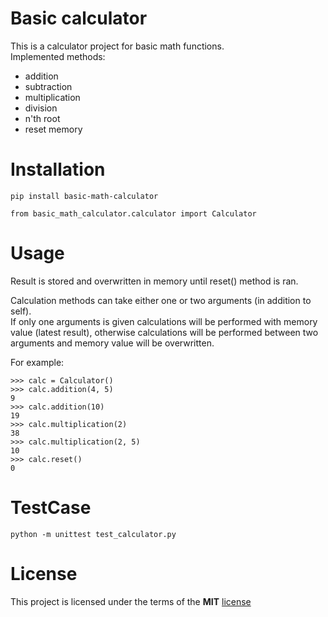 # Basic calculator

This is a calculator project for basic math functions.<br />
Implemented methods:<br />
* addition
* subtraction
* multiplication
* division
* n'th root
* reset memory

# Installation

```
pip install basic-math-calculator

from basic_math_calculator.calculator import Calculator
```


# Usage

Result is stored and overwritten in memory until reset() method is ran.

Calculation methods can take either one or two arguments (in addition to self).<br />
If only one arguments is given calculations will be performed with memory value (latest result), otherwise calculations will be performed between two arguments and memory value will be overwritten.

For example:

	>>> calc = Calculator()
	>>> calc.addition(4, 5)
	9
	>>> calc.addition(10)
	19
	>>> calc.multiplication(2)
	38
	>>> calc.multiplication(2, 5)
	10
	>>> calc.reset()
	0

# TestCase
```
python -m unittest test_calculator.py
```

# License

This project is licensed under the terms of the **MIT** [license](https://choosealicense.com/licenses/mit/)
